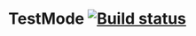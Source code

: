 # TestMode [![Build status](https://ci.appveyor.com/api/projects/status/c27of0yiocc3u6va?svg=true)](https://ci.appveyor.com/project/GodIrina/testmode)
